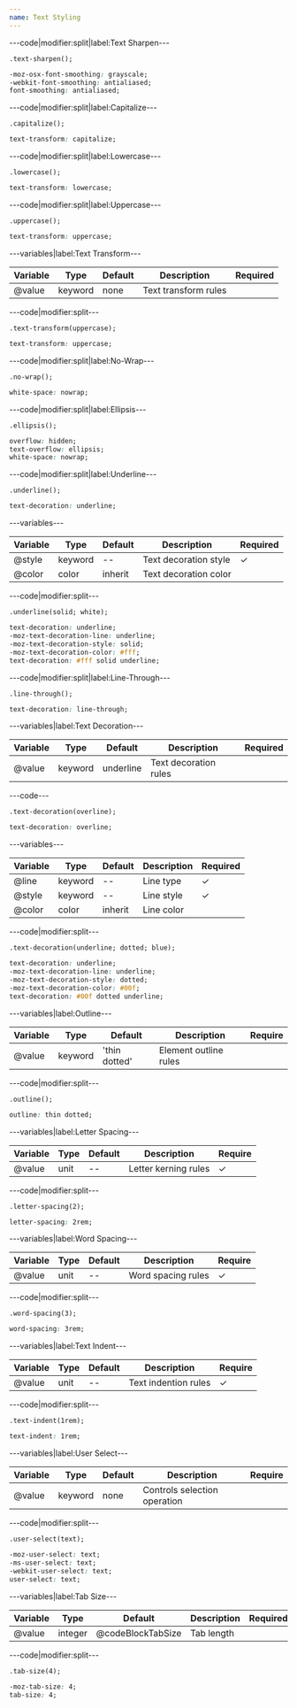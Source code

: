 ```yaml
---
name: Text Styling
---
```


---code|modifier:split|label:Text Sharpen---

```less
.text-sharpen();
```

```css
-moz-osx-font-smoothing: grayscale;
-webkit-font-smoothing: antialiased;
font-smoothing: antialiased;
```

---code|modifier:split|label:Capitalize---

```less
.capitalize();
```

```css
text-transform: capitalize;
```

---code|modifier:split|label:Lowercase---

```less
.lowercase();
```

```css
text-transform: lowercase;
```

---code|modifier:split|label:Uppercase---

```less
.uppercase();
```

```css
text-transform: uppercase;
```

---variables|label:Text Transform---

| Variable | Type | Default | Description | Required |
| -- | -- | -- | -- | -- |
| @value | keyword | none | Text transform rules ||

---code|modifier:split---

```less
.text-transform(uppercase);
```

```css
text-transform: uppercase;
```

---code|modifier:split|label:No-Wrap---

```less
.no-wrap();
```

```css
white-space: nowrap;
```

---code|modifier:split|label:Ellipsis---

```less
.ellipsis();
```

```css
overflow: hidden;
text-overflow: ellipsis;
white-space: nowrap;
```

---code|modifier:split|label:Underline---

```less
.underline();
```

```css
text-decoration: underline;
```

---variables---

| Variable | Type | Default | Description | Required |
| -- | -- | -- | -- | -- |
| @style | keyword | -- | Text decoration style | ✓ |
| @color | color | inherit | Text decoration color ||

---code|modifier:split---

```less
.underline(solid; white);
```

```css
text-decoration: underline;
-moz-text-decoration-line: underline;
-moz-text-decoration-style: solid;
-moz-text-decoration-color: #fff;
text-decoration: #fff solid underline;
```

---code|modifier:split|label:Line-Through---

```less
.line-through();
```

```css
text-decoration: line-through;
```

---variables|label:Text Decoration---

| Variable | Type | Default | Description | Required |
| -- | -- | -- | -- | -- |
| @value | keyword | underline | Text decoration rules ||

---code---

```less
.text-decoration(overline);
```

```css
text-decoration: overline;
```

---variables---

| Variable | Type | Default | Description | Required |
| -- | -- | -- | -- | -- |
| @line | keyword | -- | Line type | ✓ |
| @style | keyword | -- | Line style | ✓ |
| @color | color | inherit | Line color ||

---code|modifier:split---

```less
.text-decoration(underline; dotted; blue);
```

```css
text-decoration: underline;
-moz-text-decoration-line: underline;
-moz-text-decoration-style: dotted;
-moz-text-decoration-color: #00f;
text-decoration: #00f dotted underline;
```

---variables|label:Outline---

| Variable | Type | Default | Description | Require |
| -- | -- | -- | -- | -- |
| @value | keyword | 'thin dotted' | Element outline rules ||

---code|modifier:split---

```less
.outline();
```

```css
outline: thin dotted;
```

---variables|label:Letter Spacing---

| Variable | Type | Default | Description | Require |
| -- | -- | -- | -- | -- |
| @value | unit | -- | Letter kerning rules | ✓ |

---code|modifier:split---

```less
.letter-spacing(2);
```

```css
letter-spacing: 2rem;
```

---variables|label:Word Spacing---

| Variable | Type | Default | Description | Require |
| -- | -- | -- | -- | -- |
| @value | unit | -- | Word spacing rules | ✓ |

---code|modifier:split---

```less
.word-spacing(3);
```

```css
word-spacing: 3rem;
```

---variables|label:Text Indent---

| Variable | Type | Default | Description | Require |
| -- | -- | -- | -- | -- |
| @value | unit | -- | Text indention rules | ✓ |

---code|modifier:split---

```less
.text-indent(1rem);
```

```css
text-indent: 1rem;
```

---variables|label:User Select---

| Variable | Type | Default | Description | Require |
| -- | -- | -- | -- | -- |
| @value | keyword | none | Controls selection operation ||

---code|modifier:split---

```less
.user-select(text);
```

```css
-moz-user-select: text;
-ms-user-select: text;
-webkit-user-select: text;
user-select: text;
```

---variables|label:Tab Size---

| Variable | Type | Default | Description | Required |
| -- | -- | -- | -- | -- |
| @value | integer | @codeBlockTabSize | Tab length ||

---code|modifier:split---

```less
.tab-size(4);
```

```css
-moz-tab-size: 4;
tab-size: 4;
```